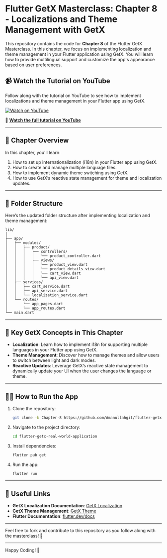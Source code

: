 # Flutter GetX Masterclass: Chapter 8 - Localizations and Theme Management with GetX

This repository contains the code for **Chapter 8** of the Flutter GetX Masterclass. In this chapter, we focus on implementing localization and theme management in your Flutter application using GetX. You will learn how to provide multilingual support and customize the app's appearance based on user preferences.

## 📹 Watch the Tutorial on YouTube

Follow along with the tutorial on YouTube to see how to implement localizations and theme management in your Flutter app using GetX.

[![Watch on YouTube](https://img.youtube.com/vi/X7EjiQEmrBI/0.jpg)](https://www.youtube.com/watch?v=X7EjiQEmrBI&t=2953s)

🔗 **[Watch the full tutorial on YouTube](https://www.youtube.com/watch?v=X7EjiQEmrBI)**

---

## 📝 Chapter Overview

In this chapter, you'll learn:
1. How to set up internationalization (i18n) in your Flutter app using GetX.
2. How to create and manage multiple language files.
3. How to implement dynamic theme switching using GetX.
4. How to use GetX’s reactive state management for theme and localization updates.

---

## 📂 Folder Structure

Here’s the updated folder structure after implementing localization and theme management:

```
lib/
│
├── app/
│   ├── modules/
│   │   ├── product/
│   │   │   ├── controllers/
│   │   │   │   └── product_controller.dart
│   │   │   ├── views/
│   │   │   │   └── product_view.dart
│   │   │   │   └── product_details_view.dart
│   │   │   │   └── cart_view.dart
│   │   │   │   └── api_view.dart
│   ├── services/
│   │   ├── cart_service.dart
│   │   ├── api_service.dart
│   │   └── localization_service.dart
│   └── routes/
│       └── app_pages.dart
│       └── app_routes.dart
└── main.dart
```

---

## 🔗 Key GetX Concepts in This Chapter

- **Localization**: Learn how to implement i18n for supporting multiple languages in your Flutter app using GetX.
- **Theme Management**: Discover how to manage themes and allow users to switch between light and dark modes.
- **Reactive Updates**: Leverage GetX’s reactive state management to dynamically update your UI when the user changes the language or theme.

---

## 🧑‍💻 How to Run the App

1. Clone the repository:
    ```bash
    git clone -b Chapter-8 https://github.com/Amanullahgit/flutter-getx-real-world-application.git
    ```
2. Navigate to the project directory:
    ```bash
    cd flutter-getx-real-world-application
    ```
3. Install dependencies:
    ```bash
    flutter pub get
    ```
4. Run the app:
    ```bash
    flutter run
    ```

---

## 🔗 Useful Links

- **GetX Localization Documentation**: [GetX Localization](https://pub.dev/packages/get#localization)
- **GetX Theme Management**: [GetX Theme](https://pub.dev/packages/get#theme)
- **Flutter Documentation**: [flutter.dev/docs](https://flutter.dev/docs)

---

Feel free to fork and contribute to this repository as you follow along with the masterclass! 🚀

---

Happy Coding! 🎉
